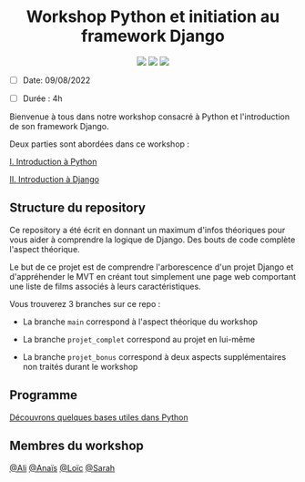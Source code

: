 <h1 align="center">Workshop Python et initiation au framework Django</h1>

<p align="center">
  
  <img src="https://img.shields.io/badge/Python-3776AB?style=for-the-badge&logo=python&logoColor=white">
  <img src="https://img.shields.io/badge/Django-092E20?style=for-the-badge&logo=django&logoColor=white">
  <img src="https://img.shields.io/badge/PyCharm-000000.svg?&style=for-the-badge&logo=PyCharm&logoColor=white">
  
</p>

- [ ] Date: 09/08/2022
- [ ] Durée : 4h


Bienvenue à tous dans notre workshop consacré à Python et l'introduction de son framework Django.

Deux parties sont abordées dans ce workshop : 

[I. Introduction à Python](https://github.com/CalcagnoLoic/workshop_python/tree/main/1.Introduction_python)

[II. Introduction à Django](https://github.com/CalcagnoLoic/workshop_python/tree/main/2.Framework_django)

## Structure du repository

Ce repository a été écrit en donnant un maximum d'infos théoriques pour vous aider à comprendre la logique de Django. Des bouts de code complète l'aspect théorique. 

Le but de ce projet est de comprendre l'arborescence d'un projet Django et d'appréhender le MVT en créant tout simplement une page web comportant une liste de films associés à leurs caractéristiques. 

Vous trouverez 3 branches sur ce repo : 

- La branche `main` correspond à l'aspect théorique du workshop

- La branche `projet_complet` correspond au projet en lui-même 

- La branche `projet_bonus` correspond à deux aspects supplémentaires non traités durant le workshop

## Programme 



[Découvrons quelques bases utiles dans Python](https://github.com/CalcagnoLoic/workshop_python/blob/main/1.Introduction_python/intro_python.md)

## Membres du workshop 

[@Ali](https://github.com/alikhalife)
[@Anaïs](https://github.com/Nymphadorart)
[@Loïc](https://github.com/CalcagnoLoic)
[@Sarah](https://github.com/sarah-jpro)
